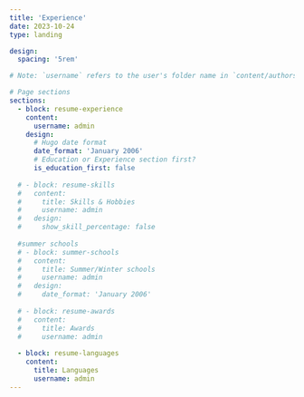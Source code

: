 ```yaml
---
title: 'Experience'
date: 2023-10-24
type: landing

design:
  spacing: '5rem'

# Note: `username` refers to the user's folder name in `content/authors/`

# Page sections
sections:
  - block: resume-experience
    content:
      username: admin
    design:
      # Hugo date format
      date_format: 'January 2006'
      # Education or Experience section first?
      is_education_first: false
  
  # - block: resume-skills
  #   content:
  #     title: Skills & Hobbies
  #     username: admin
  #   design:
  #     show_skill_percentage: false
  
  #summer schools
  # - block: summer-schools
  #   content:
  #     title: Summer/Winter schools
  #     username: admin
  #   design:
  #     date_format: 'January 2006' 
  
  # - block: resume-awards
  #   content:
  #     title: Awards
  #     username: admin
  
  - block: resume-languages
    content:
      title: Languages
      username: admin
---
```


